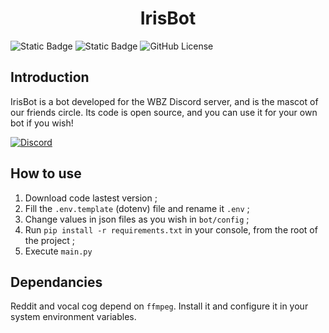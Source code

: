 <div style="text-align: center;">
    <h1>IrisBot</h1>
</div>

![Static Badge](https://img.shields.io/badge/bot_version-0.0.0-red)
![Static Badge](https://img.shields.io/badge/python%20version-3.13.0-blue)
![GitHub License](https://img.shields.io/github/license/hassanpacary/IrisBot)

## Introduction
IrisBot is a bot developed for the WBZ Discord server, and is the mascot of our friends circle. Its code is open source, and you can use it for your own bot if you wish!

[![Discord](https://discord.com/api/guilds/594579103806390313/embed.png)](https://discord.gg/Bfd2rnJkuA)

## How to use
1. Download code lastest version ;
2. Fill the `.env.template` (dotenv) file and rename it `.env` ;
3. Change values in json files as you wish in `bot/config` ;
4. Run `pip install -r requirements.txt` in your console, from the root of the project ;
5. Execute `main.py`

## Dependancies
Reddit and vocal cog depend on `ffmpeg`. Install it and configure it in your system environment variables.